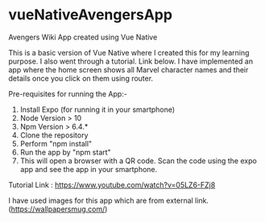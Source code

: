 # vueNativeAvengersApp
Avengers Wiki App created using Vue Native

This is a basic version of Vue Native where I created this for my learning purpose. I also went through a tutorial. Link below. I have implemented an app where the home screen shows all Marvel character names and their details once you click on them using router.

Pre-requisites for running the App:-
1) Install Expo (for running it in your smartphone)
2) Node Version > 10
3) Npm Version > 6.4.*
4) Clone the repository
5) Perform "npm install"
6) Run the app by "npm start"
7) This will open a browser with a QR code. Scan the code using the expo app and see the app in your smartphone.

Tutorial Link : https://www.youtube.com/watch?v=05LZ6-FZj8

I have used images for this app which are from external link. (https://wallpapersmug.com/)


